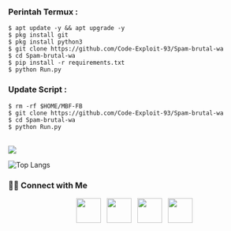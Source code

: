 ### Perintah Termux :
    $ apt update -y && apt upgrade -y
    $ pkg install git
    $ pkg install python3
    $ git clone https://github.com/Code-Exploit-93/Spam-brutal-wa
    $ cd Spam-brutal-wa
    $ pip install -r requirements.txt
    $ python Run.py
### Update Script :
    $ rm -rf $HOME/MBF-FB
    $ git clone https://github.com/Code-Exploit-93/Spam-brutal-wa
    $ cd Spam-brutal-wa
    $ python Run.py


<div align="center">
 </div>
<br/>

<img src="https://github-readme-stats.vercel.app/api?username=Code-Ecploit-93&show_icons=true&theme=radical&title_color=8E2DE2&text_color=fff&icon_color=8E2DE2">

![Top Langs](https://github-readme-stats.vercel.app/api/top-langs/?username=Code-Ecploit-93&theme=radical&title_color=8E2DE2&text_color=fff)

<h3> 🤝🏻 Connect with Me </h3>

<p align="center">
&nbsp; <a href="https://youtube.com/@termuxtutorialit" target="_blank" rel="noopener noreferrer"><img src="https://img.icons8.com/plasticine/100/000000/youtube.png" width="50" /></a>  
&nbsp; <a href="https://www.instagram.com/cuma_bisa_crack/" target="_blank" rel="noopener noreferrer"><img src="https://img.icons8.com/plasticine/100/000000/instagram-new.png" width="50" /></a>  
&nbsp; <a href="https://wa.me/6282264049558" target="_blank" rel="noopener noreferrer"><img src="https://img.icons8.com/plasticine/100/000000/whatsapp.png" width="50" /></a>
&nbsp; <a href="https://www.facebook.com/Takengon.07" target="_blank" rel="noopener noreferrer"><img src="https://img.icons8.com/plasticine/100/000000/facebook.png"  width="50" /></a>
</p>

